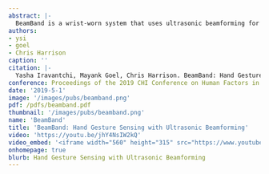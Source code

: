 ```yaml
---
abstract: |-
  BeamBand is a wrist-worn system that uses ultrasonic beamforming for hand gesture sensing. Using an array of small transducers, arranged on the wrist, we can ensem-ble acoustic wavefronts to project acoustic energy at spec-ified angles and focal lengths. This allows us to interro-gate the surface geometry of the hand with inaudible sound in a raster-scan-like manner, from multiple view-points. We use the resulting, characteristic reflections to recognize hand pose at 8 FPS. In our user study, we found that BeamBand supports a six-class hand gesture set at 94.6% accuracy. Even across sessions, when the sensor is removed and reworn later, accuracy remains high: 89.4%. We describe our software and hardware, and future ave-nues for integration into devices such as smartwatches and VR controllers. 
authors:
- ysi
- goel
- Chris Harrison
caption: ''
citation: |-
  Yasha Iravantchi, Mayank Goel, Chris Harrison. BeamBand: Hand Gesture Sensing with Ultrasonic Beamforming. In Proceedings of the 2019 CHI Conference on Human Factors in Computing Systems (CHI ’19), 2019
conference: Proceedings of the 2019 CHI Conference on Human Factors in Computing Systems (CHI ’19), 2019
date: '2019-5-1'
image: '/images/pubs/beamband.png'
pdf: /pdfs/beamband.pdf
thumbnail: '/images/pubs/beamband.png'
name: 'BeamBand'
title: 'BeamBand: Hand Gesture Sensing with Ultrasonic Beamforming'
video: 'https://youtu.be/jhY4NsIW2kQ'
video_embed: '<iframe width="560" height="315" src="https://www.youtube.com/embed/jhY4NsIW2kQ" frameborder="0" allowfullscreen></iframe>'
onhomepage: true
blurb: Hand Gesture Sensing with Ultrasonic Beamforming
---
```

